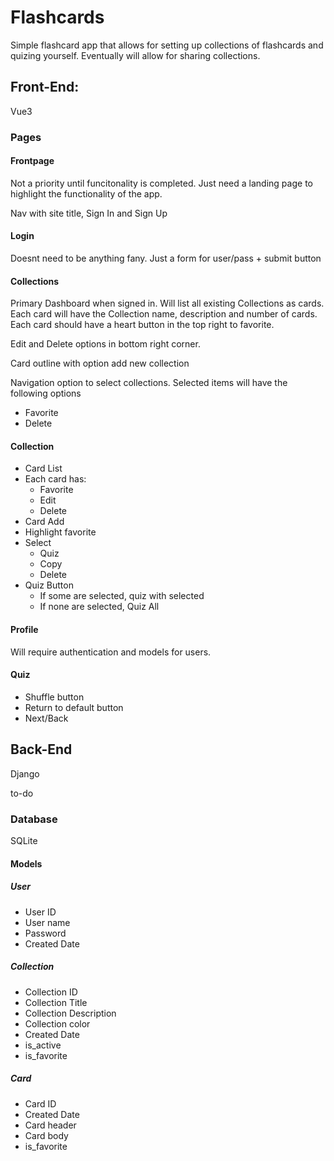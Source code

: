 # Flashcards

Simple flashcard app that allows for setting up collections of flashcards and quizing yourself. Eventually will allow for sharing collections. 

## Front-End: 

Vue3 

### Pages

#### Frontpage

Not a priority until funcitonality is completed. Just need a landing page to highlight the functionality of the app. 

Nav with site title, Sign In and Sign Up

#### Login

Doesnt need to be anything fany. Just a form for user/pass + submit button

#### Collections

Primary Dashboard when signed in. Will list all existing Collections as cards. Each card will have the Collection name, description and number of cards. Each card should have a heart button in the top right to favorite. 

Edit and Delete options in bottom right corner. 

Card outline with option add new collection

Navigation option to select collections. Selected items will have the following options
* Favorite
* Delete

#### Collection

- Card List
- Each card has: 
    * Favorite
    * Edit
    * Delete
- Card Add
- Highlight favorite
- Select
    - Quiz
    - Copy
    - Delete
- Quiz Button
    - If some are selected, quiz with selected
    - If none are selected, Quiz All


#### Profile

Will require authentication and models for users. 

#### Quiz

- Shuffle button
- Return to default button
- Next/Back




## Back-End

Django

to-do

### Database

SQLite

#### Models

##### User

* User ID
* User name
* Password
* Created Date

##### Collection

* Collection ID
* Collection Title
* Collection Description
* Collection color
* Created Date
* is_active
* is_favorite

##### Card

* Card ID
* Created Date
* Card header
* Card body
* is_favorite





